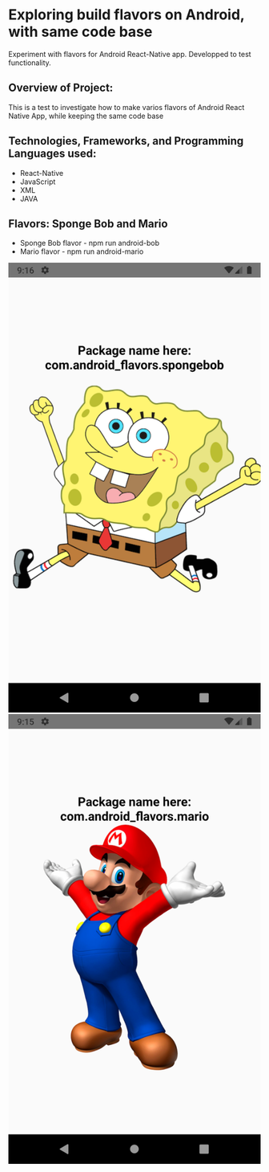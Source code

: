 # Exploring build flavors on Android, with same code base
Experiment with flavors for Android React-Native app. Developped to test functionality.

## Overview of Project:
This is a test to investigate how to make varios flavors of Android React Native App, while keeping the same code base

## Technologies, Frameworks, and Programming Languages used:
* React-Native
* JavaScript
* XML
* JAVA

## Flavors: Sponge Bob and Mario
* Sponge Bob flavor - npm run android-bob
* Mario flavor - npm run android-mario

![spongebob flavor](/screenshots/flavor-spongebob.png "spongebob flavor")
![mario flavor](/screenshots/flavor-mario.png "mario flavor")

